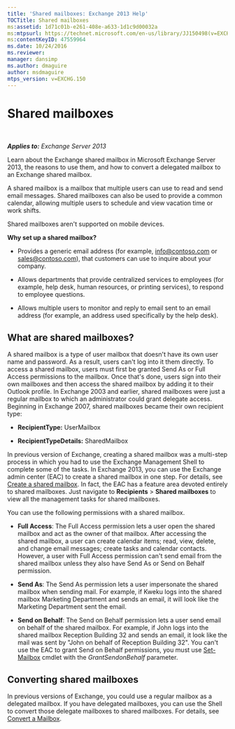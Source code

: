 ```yaml
---
title: 'Shared mailboxes: Exchange 2013 Help'
TOCTitle: Shared mailboxes
ms:assetid: 1d71c01b-e261-408e-a633-1d1c9d00032a
ms:mtpsurl: https://technet.microsoft.com/en-us/library/JJ150498(v=EXCHG.150)
ms:contentKeyID: 47559964
ms.date: 10/24/2016
ms.reviewer: 
manager: dansimp
ms.author: dmaguire
author: msdmaguire
mtps_version: v=EXCHG.150
---
```


# Shared mailboxes

 

_**Applies to:** Exchange Server 2013_


Learn about the Exchange shared mailbox in Microsoft Exchange Server 2013, the reasons to use them, and how to convert a delegated mailbox to an Exchange shared mailbox.

A shared mailbox is a mailbox that multiple users can use to read and send email messages. Shared mailboxes can also be used to provide a common calendar, allowing multiple users to schedule and view vacation time or work shifts.

Shared mailboxes aren't supported on mobile devices.

**Why set up a shared mailbox?**

  - Provides a generic email address (for example, info@contoso.com or sales@contoso.com), that customers can use to inquire about your company.

  - Allows departments that provide centralized services to employees (for example, help desk, human resources, or printing services), to respond to employee questions.

  - Allows multiple users to monitor and reply to email sent to an email address (for example, an address used specifically by the help desk).

## What are shared mailboxes?

A shared mailbox is a type of user mailbox that doesn't have its own user name and password. As a result, users can't log into it them directly. To access a shared mailbox, users must first be granted Send As or Full Access permissions to the mailbox. Once that's done, users sign into their own mailboxes and then access the shared mailbox by adding it to their Outlook profile. In Exchange 2003 and earlier, shared mailboxes were just a regular mailbox to which an administrator could grant delegate access. Beginning in Exchange 2007, shared mailboxes became their own recipient type:

  - **RecipientType:** UserMailbox

  - **RecipientTypeDetails:** SharedMailbox

In previous version of Exchange, creating a shared mailbox was a multi-step process in which you had to use the Exchange Management Shell to complete some of the tasks. In Exchange 2013, you can use the Exchange admin center (EAC) to create a shared mailbox in one step. For details, see [Create a shared mailbox](create-a-shared-mailbox-exchange-2013-help.md). In fact, the EAC has a feature area devoted entirely to shared mailboxes. Just navigate to **Recipients** \> **Shared mailboxes** to view all the management tasks for shared mailboxes.

You can use the following permissions with a shared mailbox.

  - **Full Access**: The Full Access permission lets a user open the shared mailbox and act as the owner of that mailbox. After accessing the shared mailbox, a user can create calendar items; read, view, delete, and change email messages; create tasks and calendar contacts. However, a user with Full Access permission can't send email from the shared mailbox unless they also have Send As or Send on Behalf permission.

  - **Send As**: The Send As permission lets a user impersonate the shared mailbox when sending mail. For example, if Kweku logs into the shared mailbox Marketing Department and sends an email, it will look like the Marketing Department sent the email.

  - **Send on Behalf**: The Send on Behalf permission lets a user send email on behalf of the shared mailbox. For example, if John logs into the shared mailbox Reception Building 32 and sends an email, it look like the mail was sent by "John on behalf of Reception Building 32". You can't use the EAC to grant Send on Behalf permissions, you must use [Set-Mailbox](https://technet.microsoft.com/en-us/library/bb123981\(v=exchg.150\)) cmdlet with the *GrantSendonBehalf* parameter.

## Converting shared mailboxes

In previous versions of Exchange, you could use a regular mailbox as a delegated mailbox. If you have delegated mailboxes, you can use the Shell to convert those delegate mailboxes to shared mailboxes. For details, see [Convert a Mailbox](https://docs.microsoft.com/en-us/exchange/recipients-in-exchange-online/manage-user-mailboxes/convert-a-mailbox).

